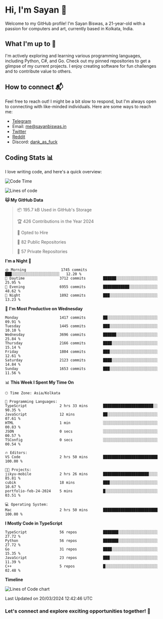 # Hi, I'm Sayan 👋

Welcome to my GitHub profile! I'm Sayan Biswas, a 21-year-old with a passion for computers and art, currently based in Kolkata, India.

## What I'm up to 🚀

I'm actively exploring and learning various programming languages, including Python, C#, and Go. Check out my pinned repositories to get a glimpse of my current projects. I enjoy creating software for fun challenges and to contribute value to others.

## How to connect 📬

Feel free to reach out! I might be a bit slow to respond, but I'm always open to connecting with like-minded individuals. Here are some ways to reach me:

- [Telegram](https://t.me/dank_as_fuck)
- Email: [me@sayanbiswas.in](mailto:me@sayanbiswas.in)
- [Twitter](https://twitter.com/TheDankDel)
- [Reddit](https://www.reddit.com/user/dank_as_fuck_/)
- Discord: [dank_as_fuck](https://discordapp.com/users/506536929152466945)

## Coding Stats 📊

I love writing code, and here's a quick overview:

<!--START_SECTION:waka-->
![Code Time](http://img.shields.io/badge/Code%20Time-1%2C571%20hrs%2042%20mins-blue)

![Lines of code](https://img.shields.io/badge/From%20Hello%20World%20I%27ve%20Written-7.9%20million%20lines%20of%20code-blue)

**🐱 My GitHub Data** 

> 📦 195.7 kB Used in GitHub's Storage 
 > 
> 🏆 426 Contributions in the Year 2024
 > 
> 💼 Opted to Hire
 > 
> 📜 82 Public Repositories 
 > 
> 🔑 57 Private Repositories 
 > 
**I'm a Night 🦉** 

```text
🌞 Morning                1745 commits        ███░░░░░░░░░░░░░░░░░░░░░░   12.20 % 
🌆 Daytime                3712 commits        ██████░░░░░░░░░░░░░░░░░░░   25.95 % 
🌃 Evening                6955 commits        ████████████░░░░░░░░░░░░░   48.62 % 
🌙 Night                  1892 commits        ███░░░░░░░░░░░░░░░░░░░░░░   13.23 % 
```
📅 **I'm Most Productive on Wednesday** 

```text
Monday                   1417 commits        ██░░░░░░░░░░░░░░░░░░░░░░░   09.91 % 
Tuesday                  1445 commits        ███░░░░░░░░░░░░░░░░░░░░░░   10.10 % 
Wednesday                3696 commits        ██████░░░░░░░░░░░░░░░░░░░   25.84 % 
Thursday                 2166 commits        ████░░░░░░░░░░░░░░░░░░░░░   15.14 % 
Friday                   1804 commits        ███░░░░░░░░░░░░░░░░░░░░░░   12.61 % 
Saturday                 2123 commits        ████░░░░░░░░░░░░░░░░░░░░░   14.84 % 
Sunday                   1653 commits        ███░░░░░░░░░░░░░░░░░░░░░░   11.56 % 
```


📊 **This Week I Spent My Time On** 

```text
🕑︎ Time Zone: Asia/Kolkata

💬 Programming Languages: 
TypeScript               2 hrs 33 mins       ███████████████████████░░   90.35 % 
JavaScript               12 mins             ██░░░░░░░░░░░░░░░░░░░░░░░   07.61 % 
HTML                     1 min               ░░░░░░░░░░░░░░░░░░░░░░░░░   00.83 % 
JSON                     0 secs              ░░░░░░░░░░░░░░░░░░░░░░░░░   00.57 % 
TSConfig                 0 secs              ░░░░░░░░░░░░░░░░░░░░░░░░░   00.54 % 

🔥 Editors: 
VS Code                  2 hrs 50 mins       █████████████████████████   100.00 % 

🐱‍💻 Projects: 
jikyu-mobile             2 hrs 26 mins       █████████████████████░░░░   85.81 % 
cubik                    18 mins             ███░░░░░░░░░░░░░░░░░░░░░░   10.67 % 
portfolio-feb-24-2024    5 mins              █░░░░░░░░░░░░░░░░░░░░░░░░   03.51 % 

💻 Operating System: 
Mac                      2 hrs 50 mins       █████████████████████████   100.00 % 
```

**I Mostly Code in TypeScript** 

```text
TypeScript               56 repos            ███████░░░░░░░░░░░░░░░░░░   27.72 % 
Python                   56 repos            ███████░░░░░░░░░░░░░░░░░░   27.72 % 
Go                       31 repos            ████░░░░░░░░░░░░░░░░░░░░░   15.35 % 
JavaScript               23 repos            ███░░░░░░░░░░░░░░░░░░░░░░   11.39 % 
C++                      5 repos             █░░░░░░░░░░░░░░░░░░░░░░░░   02.48 % 
```



**Timeline**

![Lines of Code chart](https://raw.githubusercontent.com/Dank-del/Dank-del/main/assets/bar_graph.png)


 Last Updated on 20/03/2024 12:42:46 UTC
<!--END_SECTION:waka-->

### Let's connect and explore exciting opportunities together! 🚀
